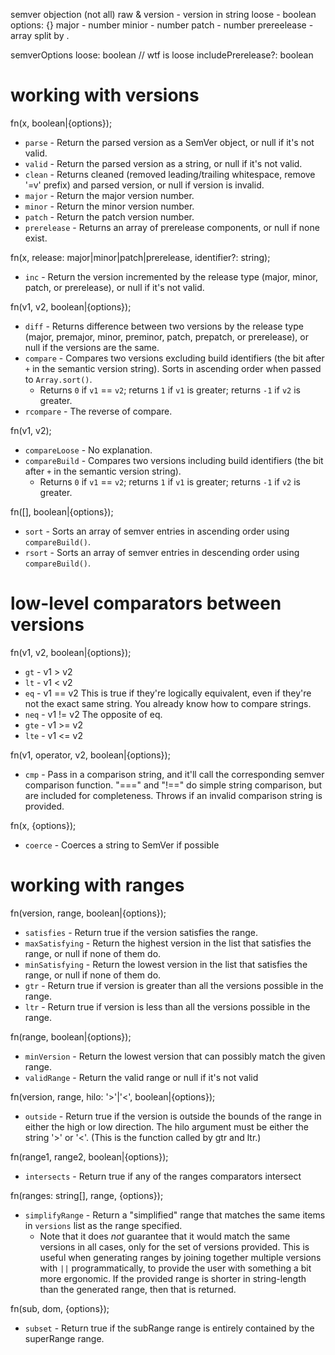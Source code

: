 semver objection (not all)
  raw & version - version in string
  loose - boolean
  options: {}
  major - number
  minior - number
  patch - number
  prereelease - array split by .

semverOptions
  loose: boolean // wtf is loose
  includePrerelease?: boolean

# working with versions
fn(x, boolean|{options});

- `parse` - Return the parsed version as a SemVer object, or null if it's not valid.
- `valid` - Return the parsed version as a string, or null if it's not valid.
- `clean` - Returns cleaned (removed leading/trailing whitespace, remove '=v' prefix) and parsed version, or null if version is invalid.
- `major` - Return the major version number.
- `minor` - Return the minor version number.
- `patch` - Return the patch version number.
- `prerelease` - Returns an array of prerelease components, or null if none exist.

fn(x, release: major|minor|patch|prerelease, identifier?: string);
- `inc` - Return the version incremented by the release type (major, minor, patch, or prerelease), or null if it's not valid.

fn(v1, v2, boolean|{options});

- `diff` - Returns difference between two versions by the release type (major, premajor, minor, preminor, patch, prepatch, or prerelease), or null if the versions are the same.
- `compare` - Compares two versions excluding build identifiers (the bit after `+` in the semantic version string). Sorts in ascending order when passed to `Array.sort()`.
  - Returns `0` if `v1` == `v2`; returns `1` if `v1` is greater; returns `-1` if `v2` is greater.
- `rcompare` - The reverse of compare.

fn(v1, v2);

- `compareLoose` - No explanation.
- `compareBuild` - Compares two versions including build identifiers (the bit after `+` in the semantic version string).
  - Returns `0` if `v1` == `v2`; returns `1` if `v1` is greater; returns `-1` if `v2` is greater.

fn([], boolean|{options});

- `sort` - Sorts an array of semver entries in ascending order using `compareBuild()`.
- `rsort` -  Sorts an array of semver entries in descending order using `compareBuild()`.

# low-level comparators between versions
fn(v1, v2, boolean|{options});

- `gt` - v1 > v2
- `lt` - v1 < v2
- `eq` - v1 == v2 This is true if they're logically equivalent, even if they're not the exact same string. You already know how to compare strings.
- `neq` - v1 != v2 The opposite of eq.
- `gte` - v1 >= v2
- `lte` - v1 <= v2

fn(v1, operator, v2, boolean|{options});

- `cmp` - Pass in a comparison string, and it'll call the corresponding semver comparison function. "===" and "!==" do simple string comparison, but are included for completeness. Throws if an invalid comparison string is provided.

fn(x, {options});

- `coerce` - Coerces a string to SemVer if possible

# working with ranges
fn(version, range, boolean|{options});

- `satisfies` - Return true if the version satisfies the range.
- `maxSatisfying` - Return the highest version in the list that satisfies the range, or null if none of them do.
- `minSatisfying` - Return the lowest version in the list that satisfies the range, or null if none of them do.
- `gtr` - Return true if version is greater than all the versions possible in the range.
- `ltr` - Return true if version is less than all the versions possible in the range.

fn(range, boolean|{options});

- `minVersion` - Return the lowest version that can possibly match the given range.
- `validRange` - Return the valid range or null if it's not valid

fn(version, range, hilo: '>'|'<', boolean|{options});

- `outside` -  Return true if the version is outside the bounds of the range in either the high or low direction. The hilo argument must be either the string '>' or '<'. (This is the function called by gtr and ltr.)

fn(range1, range2, boolean|{options});

- `intersects` - Return true if any of the ranges comparators intersect

fn(ranges: string[], range, {options});

- `simplifyRange` - Return a "simplified" range that matches the same items in `versions` list as the range specified.
  - Note that it does *not* guarantee that it would match the same versions in all cases, only for the set of versions provided. This is useful when generating ranges by joining together multiple versions with `||` programmatically, to provide the user with something a bit more ergonomic. If the provided range is shorter in string-length than the generated range, then that is returned.

fn(sub, dom, {options});

- `subset` - Return true if the subRange range is entirely contained by the superRange range.
